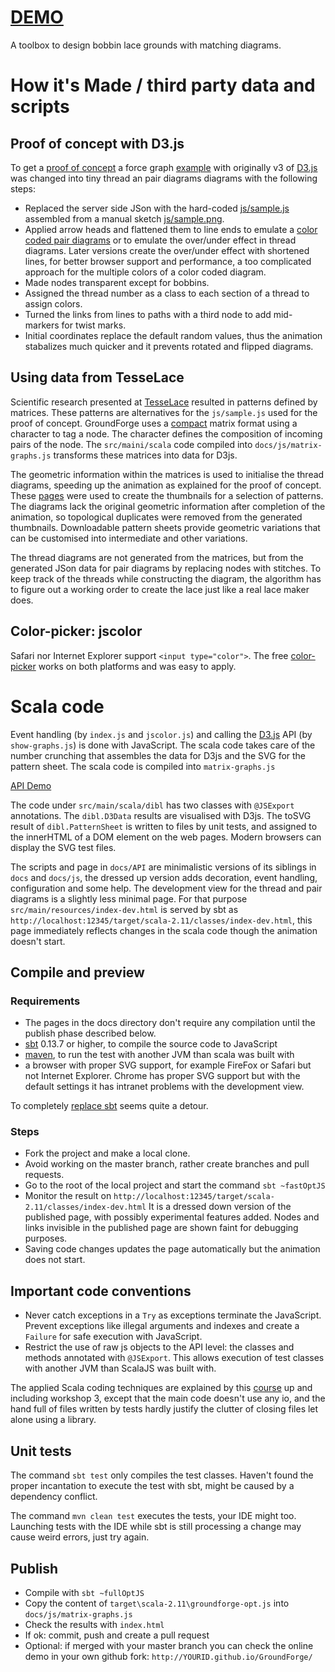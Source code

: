 # [DEMO](https://d-bl.github.io/GroundForge/)
A toolbox to design bobbin lace grounds with matching diagrams.

How it's Made / third party data and scripts
============================================

Proof of concept with D3.js
---------------------------

To get a [proof of concept] a force graph [example] with originally v3 of [D3.js] was changed into tiny thread an pair diagrams diagrams with the following steps:

- Replaced the server side JSon with the hard-coded [js/sample.js] assembled from a manual sketch [js/sample.png].
- Applied arrow heads and flattened them to line ends to emulate a [color coded pair diagrams] or to emulate the over/under effect in thread diagrams. Later versions create the over/under effect with shortened lines, for better browser support and performance, a too complicated approach for the multiple colors of a color coded diagram.
- Made nodes transparent except for bobbins.
- Assigned the thread number as a class to each section of a thread to assign colors.
- Turned the links from lines to paths with a third node to add mid-markers for twist marks.
- Initial coordinates replace the default random values, thus the animation stabalizes much quicker and it prevents rotated and flipped diagrams.

[proof of concept]: https://cdn.rawgit.com/d-bl/GroundForge/84eee36/index.html
[example]: http://bl.ocks.org/mbostock/4062045
[D3.js]: http://d3js.org/
[js/sample.js]: https://github.com/d-bl/GroundForge/blob/7a94b67/js/sample.js
[js/sample.png]: https://github.com/d-bl/GroundForge/blob/50421a2/js/sample.png
[color coded pair diagrams]: https://en.wikipedia.org/w/index.php?title=Mesh_grounded_bobbin_lace&oldid=639789191#Worker_pair_versus_two_pair_per_pin


Using data from TesseLace
-------------------------

Scientific research presented at [TesseLace] resulted in patterns defined by matrices.
These patterns are alternatives for the `js/sample.js` used for the proof of concept.
GroundForge uses a [compact] matrix format using a character to tag a node. The character defines the composition of incoming pairs of the node.
The `src/maini/scala` code compiled into `docs/js/matrix-graphs.js` transforms these matrices into data for D3js.

The geometric information within the matrices is used to initialise the thread diagrams, speeding up the animation as explained for the proof of concept.
These [pages] were used to create the thumbnails for a selection of patterns.
The diagrams lack the original geometric information after completion of the animation,
so topological duplicates were removed from the generated thumbnails.
Downloadable pattern sheets provide geometric variations that can be customised into intermediate and other variations.

The thread diagrams are not generated from the matrices,
but from the generated JSon data for pair diagrams by replacing nodes with stitches.
To keep track of the threads while constructing the diagram, 
the algorithm has to figure out a working order to create the lace just like a real lace maker does.

[pages]: https://github.com/d-bl/GroundForge/blob/master/src/test/resources/
[compact]: https://d-bl.github.io/GroundForge/docs/images/legend.png
[TesseLace]: http://TesseLace.com


Color-picker: jscolor
---------------------

Safari nor Internet Explorer support `<input type="color">`. The free [color-picker](http://jscolor.com/) works on both platforms and was easy to apply.


Scala code
==========

Event handling (by `index.js` and `jscolor.js`) and calling the [D3.js] API (by `show-graphs.js`) is done with JavaScript. The scala code takes care of the number crunching that assembles the data for D3js and the SVG for the pattern sheet. The scala code is compiled into `matrix-graphs.js`

[API Demo](https://d-bl.github.io/GroundForge/API)

The code under `src/main/scala/dibl` has two classes with `@JSExport` annotations. The `dibl.D3Data` results are visualised with D3js. The toSVG result of `dibl.PatternSheet` is written to files by unit tests, and assigned to the innerHTML of a DOM element on the web pages. Modern browsers can display the SVG test files. 

The scripts and page in `docs/API` are minimalistic versions of its siblings in `docs` and `docs/js`, the dressed up version adds decoration, event handling, configuration and some help. The development view for the thread and pair diagrams is a slightly less minimal page. For that purpose `src/main/resources/index-dev.html` is served by sbt as `http://localhost:12345/target/scala-2.11/classes/index-dev.html`, this page immediately reflects changes in the scala code though the animation doesn't start.


Compile and preview
-------------------

### Requirements

- The pages in the docs directory don't require any compilation until the publish phase described below.
- [sbt] 0.13.7 or higher, to compile the source code to JavaScript
- [maven], to run the test with another JVM than scala was built with
- a browser with proper SVG support, for example FireFox or Safari but not Internet Explorer.
  Chrome has proper SVG support but with the default settings it has intranet problems with the development view.

To completely [replace sbt] seems quite a detour.

[replace sbt]: http://stackoverflow.com/questions/26512750/how-to-use-scala-js-from-maven
[sbt]: http://www.scala-sbt.org/download.html
[maven]: https://maven.apache.org/


### Steps

- Fork the project and make a local clone.
- Avoid working on the master branch, rather create branches and pull requests.
- Go to the root of the local project and start the command `sbt ~fastOptJS`
- Monitor the result on `http://localhost:12345/target/scala-2.11/classes/index-dev.html`
  It is a dressed down version of the published page, with possibly experimental features added.
  Nodes and links invisible in the published page are shown faint for debugging purposes.
- Saving code changes updates the page automatically but the animation does not start.


Important code conventions
--------------------------

- Never catch exceptions in a `Try` as exceptions terminate the JavaScript. Prevent exceptions like illegal arguments and indexes and create a `Failure` for safe execution with JavaScript.
- Restrict the use of raw js objects to the API level: the classes and methods annotated with `@JSExport`. This allows execution of test classes with another JVM than ScalaJS was built with.

The applied Scala coding techniques are explained by this [course] up and including workshop 3, except that the main code doesn't use any io, and the hand full of files written by tests hardly justify the clutter of closing files let alone using a library. 

[course]: https://github.com/DANS-KNAW/course-scala


Unit tests
----------

The command `sbt test` only compiles the test classes.
Haven't found the proper incantation to execute the test with sbt, might be caused by a dependency conflict.

The command `mvn clean test` executes the tests, your IDE might too. Launching tests with the IDE while sbt is still processing a change may cause weird errors, just try again.


Publish
-------

- Compile with `sbt ~fullOptJS`
- Copy the content of `target\scala-2.11\groundforge-opt.js` into `docs/js/matrix-graphs.js`
- Check the results with `index.html`
- If ok: commit, push and create a pull request 
- Optional: if merged with your master branch you can check the online demo in your own github fork: `http://YOURID.github.io/GroundForge/` 
